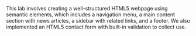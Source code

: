 This lab involves creating a well-structured HTML5 webpage using semantic elements, which includes a navigation menu, a main content section with news articles, a sidebar with related links, and a footer. We also implemented an HTML5 contact form with built-in validation to collect use.